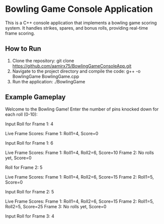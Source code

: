 # Bowling Game Console Application

This is a C++ console application that implements a bowling game scoring system. It handles strikes, spares, and bonus rolls, providing real-time frame scoring.

## How to Run
1. Clone the repository:
    git clone https://github.com/aamirx75/BowlingGameConsoleApp.git
3. Navigate to the project directory and compile the code:
    g++ -o BowlingGame BowlingGame.cpp
4. Run the application:
   ./BowlingGame
   
## Example Gameplay
Welcome to the Bowling Game!
Enter the number of pins knocked down for each roll (0-10):

Input Roll for Frame 1: 4

Live Frame Scores:
Frame 1: Roll1=4, Score=0

Input Roll for Frame 1: 6

Live Frame Scores:
Frame 1: Roll1=4, Roll2=6, Score=10
Frame 2: No rolls yet, Score=0

Roll for Frame 2: 5

Live Frame Scores:
Frame 1: Roll1=4, Roll2=6, Score=15
Frame 2: Roll1=5, Score=0

Input Roll for Frame 2: 5

Live Frame Scores:
Frame 1: Roll1=4, Roll2=6, Score=15
Frame 2: Roll1=5, Roll2=5, Score=25
Frame 3: No rolls yet, Score=0

Input Roll for Frame 3: 4
